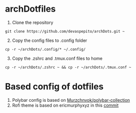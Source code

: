 # archDotfiles

1. Clone the repository

```
git clone https://github.com/devaspepito/archDots.git ~
```

2. Copy the config files to .config folder

```
cp -r ~/archDots/.config/* ~/.config/
```

3. Copy the .zshrc and .tmux.conf files to home

```
cp -r ~/archDots/.zshrc ~ && cp -r ~/archDots/.tmux.conf ~
```

# Based config of dotfiles

1. Polybar config is based on [Murzchnvok/polybar-collection](https://github.com/Murzchnvok/polybar-collection)
2. Rofi theme is based on ericmurphyxyz in this [commit](https://github.com/ericmurphyxyz/dotfiles/tree/ba56c55ab756e95f4f7c0c583563c7840d3c6ce1)
